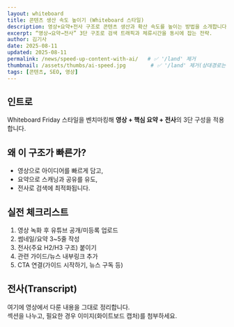 ```yaml
---
layout: whiteboard
title: 콘텐츠 생산 속도 높이기 (Whiteboard 스타일)
description: 영상+요약+전사 구조로 콘텐츠 생산과 확산 속도를 높이는 방법을 소개합니다.
excerpt: “영상→요약→전사” 3단 구조로 검색 트래픽과 체류시간을 동시에 잡는 전략.
author: 김기사
date: 2025-08-11
updated: 2025-08-11
permalink: /news/speed-up-content-with-ai/   # ✅ '/land' 제거
thumbnail: /assets/thumbs/ai-speed.jpg        # ✅ '/land' 제거(상대경로는 relative_url이 붙임)
tags: [콘텐츠, SEO, 영상]
---
```


## 인트로
Whiteboard Friday 스타일을 벤치마킹해 **영상 + 핵심 요약 + 전사**의 3단 구성을 적용합니다.

## 왜 이 구조가 빠른가?
- 영상으로 아이디어를 빠르게 담고,
- 요약으로 스캐닝과 공유를 유도,
- 전사로 검색에 최적화됩니다.

## 실전 체크리스트
1. 영상 녹화 후 유튜브 공개/미등록 업로드  
2. 썸네일/요약 3~5줄 작성  
3. 전사(주요 H2/H3 구조) 붙이기  
4. 관련 가이드/뉴스 내부링크 추가  
5. CTA 연결(가이드 시작하기, 뉴스 구독 등)

## 전사(Transcript)
여기에 영상에서 다룬 내용을 그대로 정리합니다.  
섹션을 나누고, 필요한 경우 이미지(화이트보드 캡처)를 첨부하세요.
